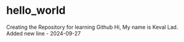 # hello_world
Creating the Repository for learning  Github
Hi, My name is Keval Lad.
Added new line - 2024-09-27
